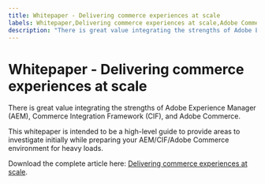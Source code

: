 ```yaml
---
title: Whitepaper - Delivering commerce experiences at scale
labels: Whitepaper,Delivering commerce experiences at scale,Adobe Commerce,cloud infrastructure,Adobe Experience Manager,Commerce Integration Framework,glass,headless,AEM,CIF,Adobe Experience Cloud
description: "There is great value integrating the strengths of Adobe Experience Manager (AEM), Commerce Integration Framework (CIF), and Adobe Commerce."
---
```


# Whitepaper - Delivering commerce experiences at scale

There is great value integrating the strengths of Adobe Experience Manager (AEM), Commerce Integration Framework (CIF), and Adobe Commerce.

This whitepaper is intended to be a high-level guide to provide areas to investigate initially while preparing your AEM/CIF/Adobe Commerce environment for heavy loads.

Download the complete article here: [Delivering commerce experiences at scale](assets/delivering_commerce_experiences_at_scale.pdf).